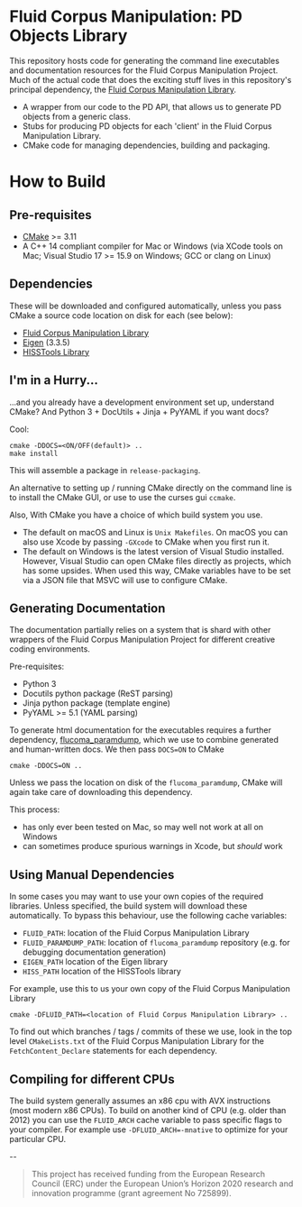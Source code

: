 # Fluid Corpus Manipulation: PD Objects Library

This repository hosts code for generating the command line executables and documentation resources for the Fluid Corpus Manipulation Project. Much of the actual code that does the exciting stuff lives in this repository's principal dependency,  the [Fluid Corpus Manipulation Library](). 

* A wrapper from our code to the PD API, that allows us to generate PD objects from a generic class. 
* Stubs for producing PD objects for each 'client' in the Fluid Corpus Manipulation Library. 
* CMake code for managing dependencies, building and packaging. 

# How to Build

## Pre-requisites

* [CMake](http://cmake.org) >= 3.11
* A C++ 14 compliant compiler for Mac or Windows (via XCode tools on Mac;  Visual Studio 17 >= 15.9 on Windows; GCC or clang on Linux)

## Dependencies 

These will be downloaded and configured automatically, unless you pass CMake a source code location on disk for each (see below): 
* [Fluid Corpus Manipulation Library]()
* [Eigen](https://gitlab.com/libeigen/eigen) (3.3.5)
* [HISSTools Library](https://github.com/AlexHarker/HISSTools_Library)

## I'm in a Hurry...

...and you already have a development environment set up, understand CMake? And Python 3 + DocUtils + Jinja + PyYAML if you want docs? 

Cool: 

```
cmake -DDOCS=<ON/OFF(default)> ..
make install
```

This will assemble a package in `release-packaging`. 

An alternative to setting up / running CMake directly on the command line is to install the CMake GUI, or use to use the curses gui `ccmake`.

Also, With CMake you have a choice of which build system you use.
* The default on macOS and Linux is `Unix Makefiles`. On macOS you can also use Xcode by passing `-GXcode` to CMake when you first run it.
* The default on Windows is the latest version of Visual Studio installed. However, Visual Studio can open CMake files directly as projects, which has some upsides. When used this way, CMake variables have to be set via a JSON file that MSVC will use to configure CMake.

## Generating Documentation 

The documentation partially relies on a system that is shard with other wrappers of the Fluid Corpus Manipulation Project for different creative coding environments.

Pre-requisites: 
* Python 3 
* Docutils python package (ReST parsing)
* Jinja python package (template engine)
* PyYAML >= 5.1 (YAML parsing)

To generate html documentation for the executables requires a further dependency, [flucoma_paramdump](), which we use to combine generated and human-written docs. We then pass `DOCS=ON` to CMake
```
cmake -DDOCS=ON ..
```
Unless we pass the location on disk of the `flucoma_paramdump`, CMake will again take care of downloading this dependency.

This process:
* has only ever been tested on Mac, so may well not work at all on Windows
* can sometimes produce spurious warnings in Xcode, but *should* work

## Using Manual Dependencies 

In some cases you may want to use your own copies of the required libraries. Unless specified, the build system will download these automatically. To bypass this behaviour, use the following cache variables:
*  `FLUID_PATH`: location of the Fluid Corpus Manipulation Library
* `FLUID_PARAMDUMP_PATH`: location of `flucoma_paramdump` repository  (e.g. for debugging documentation generation)
* `EIGEN_PATH` location of the Eigen library
* `HISS_PATH` location of the HISSTools library

For example, use this to us your own copy of the Fluid Corpus Manipulation Library

```
cmake -DFLUID_PATH=<location of Fluid Corpus Manipulation Library> ..
```
To find out which branches / tags / commits of these we use, look in the top level `CMakeLists.txt` of the  Fluid Corpus Manipulation Library for the `FetchContent_Declare` statements for each dependency. 

## Compiling for different CPUs
The build system generally assumes an x86 cpu with AVX instructions (most modern x86 CPUs). To build on another kind of CPU (e.g. older than 2012) you can use the `FLUID_ARCH` cache variable to pass specific flags to your compiler. For example use `-DFLUID_ARCH=-mnative` to optimize for your particular CPU.

--

> This project has received funding from the European Research Council (ERC) under the European Union’s Horizon 2020 research and innovation programme (grant agreement No 725899).

